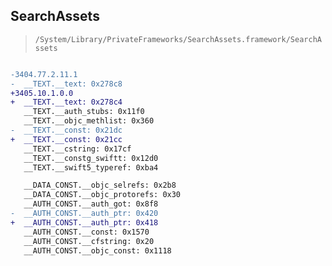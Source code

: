 ## SearchAssets

> `/System/Library/PrivateFrameworks/SearchAssets.framework/SearchAssets`

```diff

-3404.77.2.11.1
-  __TEXT.__text: 0x278c8
+3405.10.1.0.0
+  __TEXT.__text: 0x278c4
   __TEXT.__auth_stubs: 0x11f0
   __TEXT.__objc_methlist: 0x360
-  __TEXT.__const: 0x21dc
+  __TEXT.__const: 0x21cc
   __TEXT.__cstring: 0x17cf
   __TEXT.__constg_swiftt: 0x12d0
   __TEXT.__swift5_typeref: 0xba4

   __DATA_CONST.__objc_selrefs: 0x2b8
   __DATA_CONST.__objc_protorefs: 0x30
   __AUTH_CONST.__auth_got: 0x8f8
-  __AUTH_CONST.__auth_ptr: 0x420
+  __AUTH_CONST.__auth_ptr: 0x418
   __AUTH_CONST.__const: 0x1570
   __AUTH_CONST.__cfstring: 0x20
   __AUTH_CONST.__objc_const: 0x1118

```
